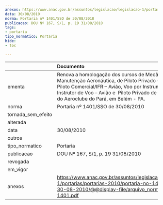 ```yaml
---
anexos: https://www.anac.gov.br/assuntos/legislacao/legislacao-1/portarias/portarias-2010/portaria-no-1401-sso-de-30-08-2010/@@display-file/arquivo_norma/PA2010-1401.pdf
data: 30/08/2010
norma: Portaria nº 1401/SSO de 30/08/2010
publicacao: DOU Nº 167, S/1, p. 19 31/08/2010
tags:
- portaria
tipo_normatico: Portaria
hide: 
- toc 
 
---
```


|                    | Documento                                                                                                                                                                                                                                           |
|:-------------------|:----------------------------------------------------------------------------------------------------------------------------------------------------------------------------------------------------------------------------------------------------|
| ementa             | Renova a homologação dos cursos de Mecânico de Manutenção Aeronáutica, de Piloto Privado – Avião, Piloto Comercial/IFR – Avião, Voo por Instrumento, Instrutor de Voo – Avião e  Piloto Privado de Helicóptero do Aeroclube do Pará, em Belém - PA. |
| norma              | Portaria nº 1401/SSO de 30/08/2010                                                                                                                                                                                                                  |
| tornada_sem_efeito |                                                                                                                                                                                                                                                     |
| alterada           |                                                                                                                                                                                                                                                     |
| data               | 30/08/2010                                                                                                                                                                                                                                          |
| outros             |                                                                                                                                                                                                                                                     |
| tipo_normatico     | Portaria                                                                                                                                                                                                                                            |
| publicacao         | DOU Nº 167, S/1, p. 19 31/08/2010                                                                                                                                                                                                                   |
| revogada           |                                                                                                                                                                                                                                                     |
| em_vigor           |                                                                                                                                                                                                                                                     |
| anexos             | https://www.anac.gov.br/assuntos/legislacao/legislacao-1/portarias/portarias-2010/portaria-no-1401-sso-de-30-08-2010/@@display-file/arquivo_norma/PA2010-1401.pdf                                                                                   |